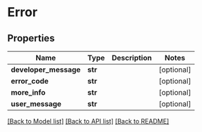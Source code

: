 # Error

## Properties
Name | Type | Description | Notes
------------ | ------------- | ------------- | -------------
**developer_message** | **str** |  | [optional] 
**error_code** | **str** |  | [optional] 
**more_info** | **str** |  | [optional] 
**user_message** | **str** |  | [optional] 

[[Back to Model list]](../README.md#documentation-for-models) [[Back to API list]](../README.md#documentation-for-api-endpoints) [[Back to README]](../README.md)


